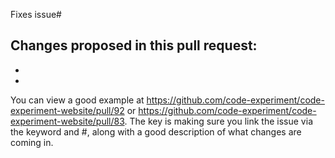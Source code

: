 Fixes issue#

Changes proposed in this pull request:
- 
- 
- 

You can view a good example at https://github.com/code-experiment/code-experiment-website/pull/92 or https://github.com/code-experiment/code-experiment-website/pull/83.  The key is making sure you link the issue via the keyword and #, along with a good description of what changes are coming in.
